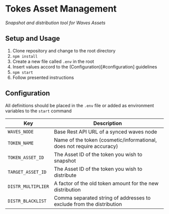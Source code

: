 # Tokes Asset Management
_Snapshot and distribution tool for Waves Assets_

## Setup and Usage

1. Clone repository and change to the root directory
2. `npm install`
3. Create a new file called `.env` in the root
4. Insert values accord to the (Configuration)[#configuration] guidelines
5. `npm start`
6. Follow presented instructions

## Configuration

All definitions should be placed in the `.env` file or added as environment variables to the `start` command

| Key | Description |
| --- | --- |
| `WAVES_NODE` | Base Rest API URL of a synced waves node |
| `TOKEN_NAME` | Name of the token (cosmetic/informational, does not require accuracy) |
| `TOKEN_ASSET_ID` | The Asset ID of the token you wish to snapshot |
| `TARGET_ASSET_ID` | The Asset ID of the token you wish to distribute  |
| `DISTR_MULTIPLIER` | A factor of the old token amount for the new distribution |
| `DISTR_BLACKLIST` | Comma separated string of addresses to exclude from the distribution |
